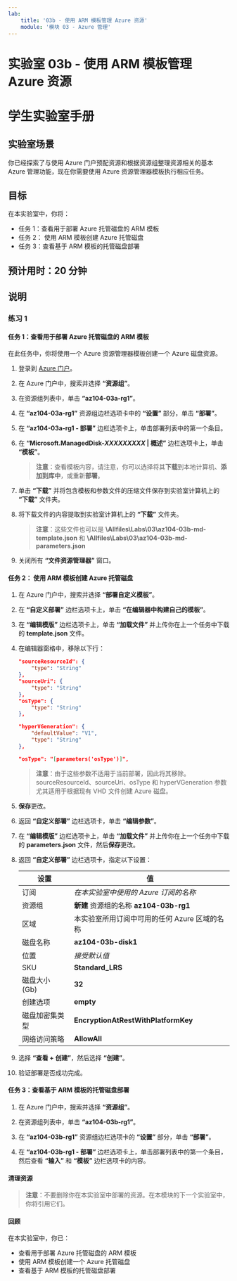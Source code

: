 ```yaml
---
lab:
    title: '03b - 使用 ARM 模板管理 Azure 资源'
    module: '模块 03 - Azure 管理'
---
```


# 实验室 03b - 使用 ARM 模板管理 Azure 资源
# 学生实验室手册

## 实验室场景
你已经探索了与使用 Azure 门户预配资源和根据资源组整理资源相关的基本 Azure 管理功能，现在你需要使用 Azure 资源管理器模板执行相应任务。

## 目标

在本实验室中，你将：

+ 任务 1：查看用于部署 Azure 托管磁盘的 ARM 模板
+ 任务 2： 使用 ARM 模板创建 Azure 托管磁盘
+ 任务 3：查看基于 ARM 模板的托管磁盘部署

## 预计用时：20 分钟

## 说明

### 练习 1

#### 任务 1：查看用于部署 Azure 托管磁盘的 ARM 模板

在此任务中，你将使用一个 Azure 资源管理器模板创建一个 Azure 磁盘资源。

1. 登录到 [Azure 门户](https://portal.azure.com)。

1. 在 Azure 门户中，搜索并选择 **“资源组”**。 

1. 在资源组列表中，单击 **“az104-03a-rg1”**。

1. 在 **“az104-03a-rg1”** 资源组边栏选项卡中的 **“设置”** 部分，单击 **“部署”**。

1. 在 **“az104-03a-rg1 - 部署”** 边栏选项卡上，单击部署列表中的第一个条目。

1. 在 **“Microsoft.ManagedDisk-*XXXXXXXXX* \| 概述”** 边栏选项卡上，单击 **“模板”**。

    >**注意**：查看模板内容，请注意，你可以选择将其**下载**到本地计算机、**添加到库中**，或重新**部署**。

1. 单击 **“下载”** 并将包含模板和参数文件的压缩文件保存到实验室计算机上的 **“下载”** 文件夹。

1. 将下载文件的内容提取到实验室计算机上的 **“下载”** 文件夹。

    >**注意**：这些文件也可以是 **\\Allfiles\\Labs\\03\\az104-03b-md-template.json** 和 **\\Allfiles\\Labs\\03\\az104-03b-md-parameters.json**
    
1. 关闭所有 **“文件资源管理器”** 窗口。

#### 任务 2： 使用 ARM 模板创建 Azure 托管磁盘

1. 在 Azure 门户中，搜索并选择 **“部署自定义模板”**。

1. 在 **“自定义部署”** 边栏选项卡上，单击 **“在编辑器中构建自己的模板”**。

1. 在 **“编辑模版”** 边栏选项卡上，单击 **“加载文件”** 并上传你在上一个任务中下载的 **template.json** 文件。

1. 在编辑器窗格中，移除以下行：

   ```json
   "sourceResourceId": {
       "type": "String"
   },
   "sourceUri": {
       "type": "String"
   },
   "osType": {
       "type": "String"
   },
   ```

   ```json
   "hyperVGeneration": {
       "defaultValue": "V1",
       "type": "String"
   },      
   ```

   ```json
   "osType": "[parameters('osType')]",
   ```

    >**注意**：由于这些参数不适用于当前部署，因此将其移除。sourceResourceId、sourceUri、osType 和 hyperVGeneration 参数尤其适用于根据现有 VHD 文件创建 Azure 磁盘。

1. **保存**更改。

1. 返回 **“自定义部署”** 边栏选项卡，单击 **“编辑参数”**。 

1. 在 **“编辑模版”** 边栏选项卡上，单击 **“加载文件”** 并上传你在上一个任务中下载的 **parameters.json** 文件，然后**保存**更改。

1. 返回 **“自定义部署”** 边栏选项卡，指定以下设置：

    | 设置 | 值 |
    | --- |--- |
    | 订阅 | *在本实验室中使用的 Azure 订阅的名称* |
    | 资源组 | **新建** 资源组的名称 **az104-03b-rg1** |
    | 区域 | 本实验室所用订阅中可用的任何 Azure 区域的名称 |
    | 磁盘名称 | **az104-03b-disk1** |
    | 位置 | *接受默认值* |
    | SKU | **Standard_LRS** |
    | 磁盘大小 (Gb) | **32** |
    | 创建选项 | **empty** |
    | 磁盘加密集类型 | **EncryptionAtRestWithPlatformKey** |
    | 网络访问策略 | **AllowAll** |

1. 选择 **“查看 + 创建”**，然后选择 **“创建”**。

1. 验证部署是否成功完成。

#### 任务 3：查看基于 ARM 模板的托管磁盘部署

1. 在 Azure 门户中，搜索并选择 **“资源组”**。 

1. 在资源组列表中，单击 **“az104-03b-rg1”**。

1. 在 **“az104-03b-rg1”** 资源组边栏选项卡的 **“设置”** 部分，单击 **“部署”**。

1. 在 **“az104-03b-rg1 - 部署”** 边栏选项卡上，单击部署列表中的第一个条目，然后查看 **“输入”** 和 **“模板”** 边栏选项卡的内容。

#### 清理资源

   >**注意**：不要删除你在本实验室中部署的资源。在本模块的下一个实验室中，你将引用它们。

#### 回顾

在本实验室中，你已：

- 查看用于部署 Azure 托管磁盘的 ARM 模板
- 使用 ARM 模板创建一个 Azure 托管磁盘
- 查看基于 ARM 模板的托管磁盘部署
